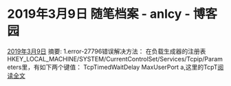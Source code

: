 
# 2019年3月9日 随笔档案 - anlcy - 博客园






[2019年3月9日](https://www.cnblogs.com/camilla/archive/2019/03/09.html)
摘要: 1.error-27796错误解决方法： 在负载生成器的注册表HKEY_LOCAL_MACHINE/SYSTEM/CurrentControlSet/Services/Tcpip/Parameters里，有如下两个键值： TcpTimedWaitDelay MaxUserPort a,这里的TcpT[阅读全文](https://www.cnblogs.com/camilla/p/10501902.html)

